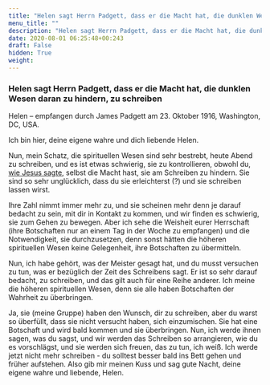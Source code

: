 ```yaml
---
title: "Helen sagt Herrn Padgett, dass er die Macht hat, die dunklen Wesen daran zu hindern, zu schreiben"
menu_title: ""
description: "Helen sagt Herrn Padgett, dass er die Macht hat, die dunklen Wesen daran zu hindern, zu schreiben"
date: 2020-08-01 06:25:48+00:243
draft: False
hidden: True
weight:
---
```

### Helen sagt Herrn Padgett, dass er die Macht hat, die dunklen Wesen daran zu hindern, zu schreiben

Helen – empfangen durch James Padgett am 23. Oktober 1916, Washington, DC, USA.

Ich bin hier, deine eigene wahre und dich liebende Helen.  

Nun, mein Schatz, die spirituellen Wesen sind sehr bestrebt, heute Abend zu schreiben, und es ist etwas schwierig, sie zu kontrollieren, obwohl du, [wie Jesus sagte](/padgett-botschaften/padgett-botschaften-in-reihenfolge-des-datums/padgett-botschaften-1916/jesus-bittet-padgett-sich-auf-die-uebertragung-der-botschaften-zu-fokussieren-jep-jesus-23-oktober-1916/), selbst die Macht hast, sie am Schreiben zu hindern. Sie sind so sehr unglücklich, dass du sie erleichterst (?) und sie schreiben lassen wirst.

Ihre Zahl nimmt immer mehr zu, und sie scheinen mehr denn je darauf bedacht zu sein, mit dir in Kontakt zu kommen, und wir finden es schwierig, sie zum Gehen zu bewegen. Aber ich sehe die Weisheit eurer Herrschaft (ihre Botschaften nur an einem Tag in der Woche zu empfangen) und die Notwendigkeit, sie durchzusetzen, denn sonst hätten die höheren spirituellen Wesen keine Gelegenheit, ihre Botschaften zu übermitteln.

Nun, ich habe gehört, was der Meister gesagt hat, und du musst versuchen zu tun, was er bezüglich der Zeit des Schreibens sagt. Er ist so sehr darauf bedacht, zu schreiben, und das gilt auch für eine Reihe anderer. Ich meine die höheren spirituellen Wesen, denn sie alle haben Botschaften der Wahrheit zu überbringen.

Ja, sie (meine Gruppe) haben den Wunsch, dir zu schreiben, aber du warst so überfüllt, dass sie nicht versucht haben, sich einzumischen. Sie hat eine Botschaft und wird bald kommen und sie überbringen. Nun, ich werde ihnen sagen, was du sagst, und wir werden das Schreiben so arrangieren, wie du es vorschlägst, und sie werden sich freuen, das zu tun, ich weiß. Ich werde jetzt nicht mehr schreiben - du solltest besser bald ins Bett gehen und früher aufstehen. Also gib mir meinen Kuss und sag gute Nacht, deine eigene wahre und liebende, Helen.
